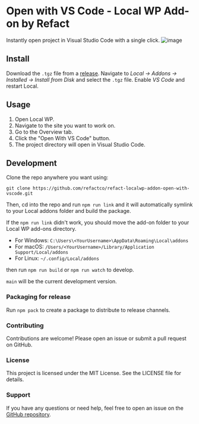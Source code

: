 # Open with VS Code - Local WP Add-on by Refact
Instantly open project in Visual Studio Code with a single click.
![image](https://github.com/refactco/refact-localwp-addon-open-with-vscode/assets/107167473/f6bb2b98-8b24-4c5a-a3d0-1078a01bf10a)



## Install

Download the `.tgz` file from a [release](https://github.com/refactco/refact-localwp-addon-open-with-vscode/releases). Navigate to *Local → Addons → Installed → Install from Disk* and select the `.tgz` file. Enable *VS Code* and restart Local.

## Usage

1. Open Local WP. 
2. Navigate to the site you want to work on. 
3. Go to the Overview tab.
4. Click the "Open With VS Code" button.
4. The project directory will open in Visual Studio Code.

## Development

Clone the repo anywhere you want using:

```
git clone https://github.com/refactco/refact-localwp-addon-open-with-vscode.git
```

Then, cd into the repo and run `npm run link` and it will automatically symlink to your Local addons folder and build the package.

If the `npm run link` didn't work, you should move the add-on folder to your Local WP add-ons directory.
- For Windows: `C:\Users\<YourUsername>\AppData\Roaming\Local\addons`
- For macOS: `/Users/<YourUsername>/Library/Application Support/Local/addons`
- For Linux: `~/.config/Local/addons`

then run `npm run build` or `npm run watch` to develop.

`main` will be the current development version.

### Packaging for release

Run `npm pack` to create a package to distribute to release channels.

### Contributing
Contributions are welcome! Please open an issue or submit a pull request on GitHub.

### License
This project is licensed under the MIT License. See the LICENSE file for details.

### Support
If you have any questions or need help, feel free to open an issue on the [GitHub repository](https://github.com/refactco/refact-localwp-addon-open-with-vscode).
